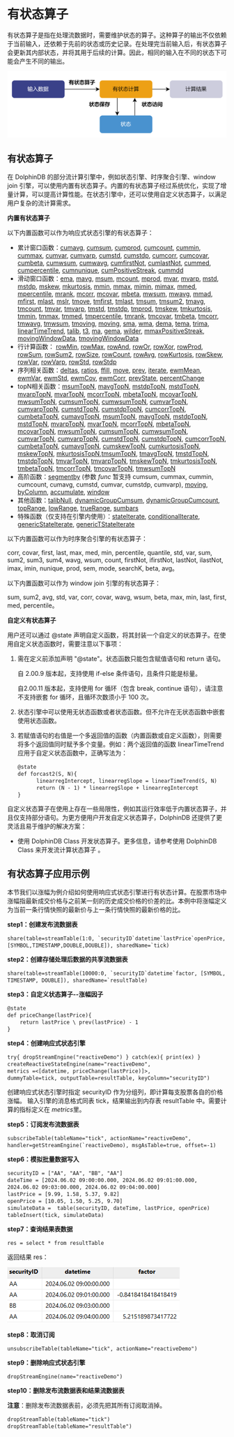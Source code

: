 # 有状态算子

有状态算子是指在处理流数据时，需要维护状态的算子。这种算子的输出不仅依赖于当前输入，还依赖于先前的状态或历史记录。在处理完当前输入后，有状态算子会更新其内部状态，并将其用于后续的计算。因此，相同的输入在不同的状态下可能会产生不同的输出。

![](images/stateful_operators_1.png)

## 有状态算子

在 DolphinDB 的部分流计算引擎中，例如状态引擎、时序聚合引擎、window join
引擎，可以使用内置有状态算子。内置的有状态算子经过系统优化，实现了增量计算，可以提高计算性能。在状态引擎中，还可以使用自定义状态算子，以满足用户复杂的流计算需求。

**内置有状态算子**

以下内置函数可以作为响应式状态引擎的有状态算子：

* 累计窗口函数：[cumavg](../funcs/c/cumavg.md), [cumsum](../funcs/c/cumsum.md), [cumprod](../funcs/c/cumprod.md), [cumcount](../funcs/c/cumcount.md), [cummin](../funcs/c/cummin.md), [cummax](../funcs/c/cummax.md), [cumvar](../funcs/c/cumvar.md), [cumvarp](../funcs/c/cumvarp.md), [cumstd](../funcs/c/cumstd.md), [cumstdp](../funcs/c/cumstdp.md), [cumcorr](../funcs/c/cumcorr.md), [cumcovar](../funcs/c/cumcovar.md), [cumbeta](../funcs/c/cumbeta.md), [cumwsum](../funcs/c/cumwsum.md), [cumwavg](../funcs/c/cumwavg.md), [cumfirstNot](../funcs/c/cumfirstNot.md),
  [cumlastNot](../funcs/c/cumlastNot.md), [cummed](../funcs/c/cummed.md), [cumpercentile](../funcs/c/cumpercentile.md), [cumnunique](../funcs/c/cumnunique.md),
  [cumPositiveStreak](../funcs/c/cumPositiveStreak.md), [cummdd](../funcs/c/cummdd.md)
* 滑动窗口函数：[ema](../funcs/c/../e/ema.md), [mavg](../funcs/c/../m/mavg.md), [msum](../funcs/c/../m/msum.md), [mcount](../funcs/c/../m/mcount.md), [mprod](../funcs/c/../m/mprod.md), [mvar](../funcs/c/../m/mvar.md), [mvarp](../funcs/c/../m/mvarp.md), [mstd](../funcs/c/../m/mstd.md), [mstdp](../funcs/c/../m/mstdp.md), [mskew](../funcs/c/../m/mskew.md), [mkurtosis](../funcs/c/../m/mkurtosis.md), [mmin](../funcs/c/../m/mmin.md), [mmax](../funcs/c/../m/mmax.md), [mimin](../funcs/c/../m/mimin.md), [mimax](../funcs/c/../m/mimax.md), [mmed](../funcs/c/../m/mmed.md), [mpercentile](../funcs/c/../m/mpercentile.md), [mrank](../funcs/c/../m/mrank.md), [mcorr](../funcs/c/../m/mcorr.md), [mcovar](../funcs/c/../m/mcovar.md), [mbeta](../funcs/c/../m/mbeta.md), [mwsum](../funcs/c/../m/mwsum.md), [mwavg](../funcs/c/../m/mwavg.md), [mmad](../funcs/c/../m/mmad.md), [mfirst](../funcs/c/../m/mfirst.md), [mlast](../funcs/c/../m/mlast.md), [mslr](../funcs/c/../m/mslr.md), [tmove](../funcs/c/../t/tmove.md), [tmfirst](../funcs/c/../t/tmfirst.md), [tmlast](../funcs/c/../t/tmlast.md), [tmsum](../funcs/c/../t/tmsum.md), [tmsum2](../funcs/c/../t/tmsum2.md), [tmavg](../funcs/c/../t/tmavg.md), [tmcount](../funcs/c/../t/tmcount.md), [tmvar](../funcs/c/../t/tmvar.md), [tmvarp](../funcs/c/../t/tmvarp.md), [tmstd](../funcs/c/../t/tmstd.md), [tmstdp](../funcs/c/../t/tmstdp.md), [tmprod](../funcs/c/../t/tmprod.md), [tmskew](../funcs/c/../t/tmskew.md), [tmkurtosis](../funcs/c/../t/tmkurtosis.md), [tmmin](../funcs/c/../t/tmmin.md), [tmmax](../funcs/c/../t/tmmax.md), [tmmed](../funcs/c/../t/tmmed.md), [tmpercentile](../funcs/c/../t/tmpercentile.md),
  [tmrank](../funcs/c/../t/tmrank.md), [tmcovar](../funcs/c/../t/tmcovar.md), [tmbeta](../funcs/c/../t/tmbeta.md), [tmcorr](../funcs/c/../t/tmcorr.md), [tmwavg](../funcs/c/../t/tmwavg.md), [tmwsum](../funcs/c/../t/tmwsum.md), [tmoving](../funcs/c/../ho_funcs/tmoving.md), [moving](../funcs/c/../ho_funcs/moving.md), [sma](../funcs/c/../s/sma.md), [wma](../funcs/c/../w/wma.md), [dema](../funcs/c/../d/dema.md), [tema](../funcs/c/../t/tema.md),
  [trima](../funcs/c/../t/trima.md), [linearTimeTrend](../funcs/c/../l/linearTimeTrend.md), [talib](../funcs/c/../ho_funcs/talib.md), [t3](../funcs/c/../t/t3.md), [ma](../funcs/c/../m/ma.md), [gema](../funcs/c/../g/gema.md), [wilder](../funcs/c/../w/wilder.md), [mmaxPositiveStreak](../funcs/c/../m/mmaxPositiveStreak.md), [movingWindowData](../funcs/c/../m/movingWindowData.md), [tmovingWindowData](../funcs/c/../t/tmovingWindowData.md)
* 行计算函数： [rowMin](../funcs/c/../r/rowMin.md), [rowMax](../funcs/c/../r/rowMax.md), [rowAnd](../funcs/c/../r/rowAnd.md), [rowOr](../funcs/c/../r/rowOr.md), [rowXor](../funcs/c/../r/rowXor.md), [rowProd](../funcs/c/../r/rowProd.md), [rowSum](../funcs/c/../r/rowSum.md), [rowSum2](../funcs/c/../r/rowSum2.md), [rowSize](../funcs/c/../r/rowSize.md), [rowCount](../funcs/c/../r/rowCount.md), [rowAvg](../funcs/c/../r/rowAvg.md), [rowKurtosis](../funcs/c/../r/rowKurtosis.md), [rowSkew](../funcs/c/../r/rowSkew.md), [rowVar](../funcs/c/../r/rowVar.md), [rowVarp](../funcs/c/../r/rowVarp.md), [rowStd](../funcs/c/../r/rowStd.md), [rowStdp](../funcs/c/../r/rowStdp.md)
* 序列相关函数：[deltas](../funcs/c/../d/deltas.md), [ratios](../funcs/c/../r/ratios.md), [ffill](../funcs/c/../f/ffill.md), [move](../funcs/c/../m/move.md), [prev](../funcs/c/../p/prev.md), [iterate](../funcs/c/../i/iterate.md), [ewmMean](../funcs/c/../e/ewmMean.md), [ewmVar](../funcs/c/../e/ewmVar.md), [ewmStd](../funcs/c/../e/ewmStd.md), [ewmCov](../funcs/c/../e/ewmCov.md), [ewmCorr](../funcs/c/../e/ewmCorr.md), [prevState](../funcs/c/../p/prevState.md), [percentChange](../funcs/c/../p/percentChange.md)
* topN相关函数：[msumTopN](../funcs/c/../m/msumTopN.md), [mavgTopN](../funcs/c/../m/mavgTopN.md), [mstdpTopN](../funcs/c/../m/mstdpTopN.md), [mstdTopN](../funcs/c/../m/mstdTopN.md), [mvarpTopN](../funcs/c/../m/mvarpTopN.md), [mvarTopN](../funcs/c/../m/mvarTopN.md), [mcorrTopN](../funcs/c/../m/mcorrTopN.md), [mbetaTopN](../funcs/c/../m/mbetaTopN.md), [mcovarTopN](../funcs/c/../m/mcovarTopN.md), [mwsumTopN](../funcs/c/../m/mwsumTopN.md), [cumsumTopN](../funcs/c/cumsumTopN.md), [cumwsumTopN](../funcs/c/cumwsumTopN.md), [cumvarTopN](../funcs/c/cumvarTopN.md), [cumvarpTopN](../funcs/c/cumvarpTopN.md), [cumstdTopN](../funcs/c/cumstdTopN.md), [cumstdpTopN](../funcs/c/cumstdpTopN.md), [cumcorrTopN](../funcs/c/cumcorrTopN.md), [cumbetaTopN](../funcs/c/cumbetaTopN.md), [cumavgTopN](../funcs/c/../m/mstdpTopN.md), [msumTopN](../funcs/c/../m/msumTopN.md), [mavgTopN](../funcs/c/../m/mavgTopN.md), [mstdpTopN](../funcs/c/../m/mstdpTopN.md), [mstdTopN](../funcs/c/../m/mstdTopN.md), [mvarpTopN](../funcs/c/../m/mvarpTopN.md), [mvarTopN](../funcs/c/../m/mvarTopN.md), [mcorrTopN](../funcs/c/../m/mcorrTopN.md), [mbetaTopN](../funcs/c/../m/mbetaTopN.md), [mcovarTopN](../funcs/c/../m/mcovarTopN.md), [mwsumTopN](../funcs/c/../m/mwsumTopN.md), [cumsumTopN](../funcs/c/cumsumTopN.md), [cumwsumTopN](../funcs/c/cumwsumTopN.md), [cumvarTopN](../funcs/c/cumvarTopN.md), [cumvarpTopN](../funcs/c/cumvarpTopN.md), [cumstdTopN](../funcs/c/cumstdTopN.md), [cumstdpTopN](../funcs/c/cumstdpTopN.md), [cumcorrTopN](../funcs/c/cumcorrTopN.md), [cumbetaTopN](../funcs/c/cumbetaTopN.md), [cumavgTopN](../funcs/c/cumavgTopN.md), [cumskewTopN](../funcs/c/cumskewTopN.md), [cumkurtosisTopN](../funcs/c/cumkurtosisTopN.md), [mskewTopN](../funcs/c/../m/mskewTopN.md),
  [mkurtosisTopN](../funcs/c/../m/mkurtosisTopN.md),[tmsumTopN](../funcs/c/../t/tmsumTopN.md), [tmavgTopN](../funcs/c/../t/tmavgTopN.md), [tmstdTopN](../funcs/c/../t/tmstdTopN.md), [tmstdpTopN](../funcs/c/../t/tmstdpTopN.md), [tmvarTopN](../funcs/c/../t/tmvarTopN.md), [tmvarpTopN](../funcs/c/../t/tmvarpTopN.md), [tmskewTopN](../funcs/c/../t/tmskewTopN.md), [tmkurtosisTopN](../funcs/c/../t/tmkurtosisTopN.md), [tmbetaTopN](../funcs/c/../t/tmbetaTopN.md), [tmcorrTopN](../funcs/c/../t/tmcorrTopN.md), [tmcovarTopN](../funcs/c/../t/tmcovarTopN.md), [tmwsumTopN](../funcs/c/../t/tmwsumTopN.md)
* 高阶函数：[segmentby](../funcs/c/../ho_funcs/segmentby.md) (参数 *func* 暂支持 cumsum, cummax, cummin, cumcount,
  cumavg, cumstd, cumvar, cumstdp, cumvarp), [moving](../funcs/c/../ho_funcs/moving.md), [byColumn](../funcs/c/../ho_funcs/byColumn.md), [accumulate](../funcs/c/../ho_funcs/accumulate.md), [window](../funcs/c/../ho_funcs/window.md)
* 其他函数：[talibNull](../funcs/c/../t/talibNull.md), [dynamicGroupCumsum](../funcs/c/../d/dynamicGroupCumsum.md), [dynamicGroupCumcount](../funcs/c/../d/dynamicGroupCumcount.md), [topRange](../funcs/c/../t/topRange.md), [lowRange](../funcs/c/../l/lowRange.md), [trueRange](../funcs/c/../t/trueRange.md), [sumbars](../funcs/c/../s/sumbars.md)
* 特殊函数（仅支持在引擎内使用）：[stateIterate](../funcs/c/../s/stateIterate.md), [conditionalIterate](../funcs/c/conditionalIterate.md), [genericStateIterate](../funcs/c/../g/genericStateIterate.md), [genericTStateIterate](../funcs/c/../g/genericTStateIterate.md)

以下内置函数可以作为时序聚合引擎的有状态算子：

corr, covar, first, last, max, med, min, percentile, quantile, std, var, sum, sum2,
sum3, sum4, wavg, wsum, count, firstNot, ifirstNot, lastNot, ilastNot, imax, imin,
nunique, prod, sem, mode, searchK, beta, avg。

以下内置函数可以作为 window join 引擎的有状态算子：

sum, sum2, avg, std, var, corr, covar, wavg, wsum, beta, max, min, last, first, med,
percentile。

**自定义有状态算子**

用户还可以通过 @state 声明自定义函数，将其封装一个自定义的状态算子。在使用自定义状态函数时，需要注意以下事项：

1. 需在定义前添加声明 "@state"。状态函数只能包含赋值语句和 return 语句。

   自 2.00.9 版本起，支持使用 if-else
   条件语句，且条件只能是标量。

   自2.00.11 版本起，支持使用 for 循环（包含 break, continue
   语句），请注意不支持嵌套 for 循环，且循环次数须小于 100 次。
2. 状态引擎中可以使用无状态函数或者状态函数。但不允许在无状态函数中嵌套使用状态函数。
3. 若赋值语句的右值是一个多返回值的函数（内置函数或自定义函数），则需要将多个返回值同时赋予多个变量。例如：两个返回值的函数 linearTimeTrend
   应用于自定义状态函数中，正确写法为：

   ```
   @state
   def forcast2(S, N){
         linearregIntercept, linearregSlope = linearTimeTrend(S, N)
         return (N - 1) * linearregSlope + linearregIntercept
   }
   ```

自定义状态算子在使用上存在一些局限性，例如其运行效率低于内置状态算子，并且仅支持部分语句。为更方便用户开发自定义状态算子，DolphinDB
还提供了更灵活且易于维护的解决方案：

* 使用 DolphinDB Class 开发状态算子。更多信息，请参考使用 DolphinDB Class 来开发流计算状态算子 。

## 有状态算子应用示例

本节我们以涨幅为例介绍如何使用响应式状态引擎进行有状态计算。在股票市场中涨幅指最新成交价格与之前某一刻的历史成交价格的价差的比。本例中将涨幅定义为当前一条行情快照的最新价与上一条行情快照的最新价格的比。

**step1：创建发布流数据表**

```
share(table=streamTable(1:0, `securityID`datetime`lastPrice`openPrice, [SYMBOL,TIMESTAMP,DOUBLE,DOUBLE]), sharedName=`tick)
```

**step2：创建存储处理后数据的共享流数据表**

```
share(table=streamTable(10000:0, `securityID`datetime`factor, [SYMBOL, TIMESTAMP, DOUBLE]), sharedName=`resultTable)
```

**step3：自定义状态算子--涨幅因子**

```
@state
def priceChange(lastPrice){
    return lastPrice \ prev(lastPrice) - 1
}
```

**step4：**创建响应式状态引擎****

```
try{ dropStreamEngine("reactiveDemo") } catch(ex){ print(ex) }
createReactiveStateEngine(name="reactiveDemo",
metrics =<[datetime, priceChange(lastPrice)]>,
dummyTable=tick, outputTable=resultTable, keyColumn="securityID")
```

创建响应式状态引擎时指定
securityID 作为分组列，即计算每支股票各自的价格涨幅。 输入引擎的消息格式同表 tick，结果输出到内存表 resultTable
中。需要计算的指标定义在 *metrics*里。

**step5：订阅发布流数据表**

```
subscribeTable(tableName="tick", actionName="reactiveDemo",
handler=getStreamEngine(`reactiveDemo), msgAsTable=true, offset=-1)
```

**step6：模拟批量数据写入**

```
securityID = ["AA", "AA", "BB", "AA"]
dateTime = [2024.06.02 09:00:00.000, 2024.06.02 09:01:00.000, 2024.06.02 09:03:00.000, 2024.06.02 09:04:00.000]
lastPrice = [9.99, 1.58, 5.37, 9.82]
openPrice = [10.05, 1.50, 5.25, 9.70]
simulateData =  table(securityID, dateTime, lastPrice, openPrice)
tableInsert(tick, simulateData)
```

**step7：查询结果表数据**

```
res = select * from resultTable
```

返回结果
res：

![](images/stateful_operator_3.png)

**step8：取消订阅**

```
unsubscribeTable(tableName="tick", actionName="reactiveDemo")
```

**step9：删除响应式状态引擎**

```
dropStreamEngine(name="reactiveDemo")
```

**step10：删除发布流数据表和结果流数据表**

**注意**：删除发布流数据表前，必须先把其所有订阅取消掉。

```
dropStreamTable(tableName="tick")
dropStreamTable(tableName="resultTable")
```


